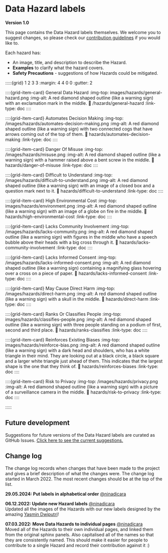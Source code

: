# Data Hazard labels

__Version 1.0__

This page contains the Data Hazard labels themselves.
We welcome you to suggest changes, so please check our [contribution guidelines](contribute) if you would like to. 

Each hazard has:
- An image, title, and description to describe the Hazard.
- __Examples__ to clarify what the hazard covers.
- __Safety Precautions__ - suggestions of how Hazards could be mitigated.

<!--FYI The numbers after {grid} below refer to the number of columns that should display for xmall (1), small (2), med (3) and large screens (3) -->

:::::{grid} 1 2 3 3
:margin: 4 4 0 0
:gutter: 2

::::{grid-item-card} General Data Hazard
:img-top: images/hazards/general-hazard.png
:img-alt: A red diamond shaped outline (like a warning sign) with an exclamation mark in the middle.
:link: /hazards/general-hazard
:link-type: doc
::::

::::{grid-item-card} Automates Decision Making
:img-top: /images/hazards/automates-decision-making.png
:img-alt: A red diamond shaped outline (like a warning sign) with two connected cogs that have arrows coming out of the top of them.
:link: hazards/automates-decision-making
:link-type: doc
::::

::::{grid-item-card} Danger Of Misuse
:img-top: /images/hazards/misuse.png
:img-alt: A red diamond shaped outline (like a warning sign) with a hammer raised above a bent screw in the middle.
:link: hazards/danger-of-misuse
:link-type: doc
::::

::::{grid-item-card} Difficult to Understand
:img-top: /images/hazards/difficult-to-understand.png
:img-alt: A red diamond shaped outline (like a warning sign) with an image of a closed box and a question mark next to it.
:link: hazards/difficult-to-understand
:link-type: doc
::::

::::{grid-item-card} High Environmental Cost
:img-top: images/hazards/environment.png
:img-alt: A red diamond shaped outline (like a warning sign) with an image of a globe on fire in the middle.
:link: hazards/high-environmental-cost
:link-type: doc
::::

::::{grid-item-card} Lacks Community Involvement
:img-top: /images/hazards/lacks-community.png
:img-alt: A red diamond shaped outline (like a warning sign) with figures in the middle who have a speech bubble above their heads with a big cross through it.
:link: hazards/lacks-community-involvement
:link-type: doc
::::

::::{grid-item-card} Lacks Informed Consent
:img-top: /images/hazards/lacks-informed-consent.png
:img-alt: A red diamond shaped outline (like a warning sign) containing a magnifying glass hovering over a cross on a piece of paper.
:link: hazards/lacks-informed-consent
:link-type: doc
::::

::::{grid-item-card} May Cause Direct Harm
:img-top: /images/hazards/direct-harm.png
:img-alt: A red diamond shaped outline (like a warning sign) with a skull in the middle.
:link: hazards/direct-harm
:link-type: doc
::::

::::{grid-item-card} Ranks Or Classifies People
:img-top: images/hazards/classifies-people.png
:img-alt: A red diamond shaped outline (like a warning sign) with three people standing on a podium of first, second and third place.
:link: hazards/ranks-classifies
:link-type: doc
::::

::::{grid-item-card} Reinforces Existing Biases
:img-top: images/hazards/reinforce-bias.png
:img-alt: A red diamond shaped outline (like a warning sign) with a dark head and shoulders, who has a white triangle in their mind. They are looking out at a black circle, a black square and a larger white triangle just ahead of them. This indicates that the largest shape is the one that they think of. 
:link: hazards/reinforces-biases
:link-type: doc
::::

::::{grid-item-card} Risk to Privacy
:img-top: /images/hazards/privacy.png
:img-alt: A red diamond shaped outline (like a warning sign) with a picture of a surveillance camera in the middle.
:link: hazards/risk-to-privacy
:link-type: doc
::::

:::::


## Future development

Suggestions for future versions of the Data Hazard labels are curated as GitHub Issues. [Click here to see the current suggestions.](https://github.com/very-good-science/data-hazards/labels/hazard-label-idea) 


## Change log

The change log records when changes that have been made to the project and gives a brief description of what the changes were. 
The change log started in March 2022. 
The most recent changes should be at the top of the list. 

<!-- Example change log entry

## DD-MM-YYYY: <10 words to summarise change
More detailed paragraph (~100 words is more than enough!) that describes the changes in more detail and their impact.  
[Your name](link to your github profile) -->

__29.05.2024: Put labels in alphabetical order__
[@ninadicara](https://github.com/ninadicara)  


__06.12.2022: Update new Hazard labels__
[@ninadicara](https://github.com/ninadicara)  
Updated all the images of the Hazards with our new labels designed by the amazing [Yasmin Dwiputri](http://yasmindwiputri.com/)! 


__07.03.2022: Move Data Hazards to individual pages__
[@ninadicara](https://github.com/ninadicara)  
Moved all of the Hazards to their own individual pages, and linked them from the original sphinx panels. 
Also capitalised all of the names so that they are consistently named. 
This should make it easier for people to contribute to a single Hazard and record their contribution against it :) 



